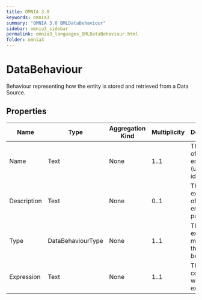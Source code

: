 ```yaml
---
title: OMNIA 3.0
keywords: omnia3
summary: "OMNIA 3.0 BMLDataBehaviour"
sidebar: omnia3_sidebar
permalink: omnia3_languages_BMLDataBehaviour.html
folder: omnia3
---
```


# DataBehaviour
Behaviour representing how the entity is stored and retrieved from a Data Source.
## Properties

| Name | Type | Aggregation Kind | Multiplicity | Description |
| --------- | --------- | --------- | --------- | --------- |
| Name | Text | None | 1..1 | The name of the entity (unique identifier). |
| Description | Text | None | 0..1 | The textual explanation of the entities' purpose. |
| Type | DataBehaviourType | None | 1..1 | The execution moment of the behaviour. |
| Expression | Text | None | 1..1 | The C# code that will be executed. |


